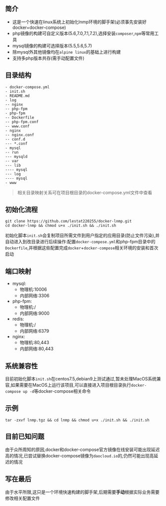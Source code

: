 ## 简介
* 这是一个快速在linux系统上初始化lnmp环境的脚手架(必须事先安装好docker+docker-compose)
* php镜像的构建可自定义版本(5.6,7.0,7.1,7.2),选择安装`composer`,`npm`等常用工具
* mysql镜像的构建可选择版本(5.5,5.6,5.7)
* 除mysql外其他镜像均在`alpine linux`的基础上进行构建
* 支持多php版本共存(需手动配置文件)

## 目录结构
```
- docker-compose.yml
- init.sh
- README.md
- log
-- nginx
-- php-fpm
- php-fpm
-- Dockerfile
-- php-fpm.conf
-- www.conf
- nginx
-- nginx.conf
-- conf.d
--- *.conf
- mysql
-- run
--- mysqld
-- var
--- lib
---- mysql
--- log
---- mysql
- www
```
> 相关目录映射关系可在项目根目录的docker-compose.yml文件中查看

## 初始化流程

```shell
git clone https://github.com/lestat220255/docker-lnmp.git
cd docker-lnmp && chmod u+x ./init.sh && ./init.sh
```
初始化脚本`init.sh`会复制项目所需文件到用户指定的应用目录(防止文件污染),并自动进入到改目录进行后续操作:配置`docker-compose.yml`和php-fpm目录中的`Dockerfile`,并根据这些配置完成`docker`+`docker-compose`相关环境的安装和首次启动

## 端口映射
* mysql:
  * 物理机:10006
  * 内部网络:3306
* php-fpm:
  * 物理机:/
  * 内部网络:9000
* redis:
  * 物理机:/
  * 内部网络:6379
* nginx:
  * 物理机:80,443
  * 内部网络:80,443

## 系统兼容性
目前初始化脚本`init.sh`在centos7.5,debian9上测试通过,暂未处理MacOS系统兼容,如果需要在MacOS上运行该项目,可以直接进入项目根目录执行`docker-compose up -d`等docker-compose相关命令

## 示例

```shell
tar -zxvf lnmp.tgz && cd lnmp && chmod u+x ./init.sh && ./init.sh
```

## 目前已知问题
由于众所周知的原因,docker和docker-compose官方镜像在线安装可能出现延迟高的情况,已尝试替换docker-compose镜像为`daocloud.io`的,仍然可能出现高延迟的情况


## 写在最后
由于水平所限,这只是一个环境快速构建的脚手架,后期需要**手动**根据实际业务需要修改相关配置文件

